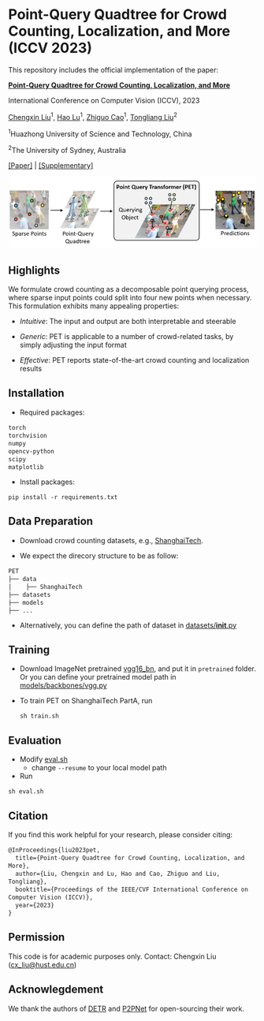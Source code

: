 # Point-Query Quadtree for Crowd Counting, Localization, and More (ICCV 2023)

This repository includes the official implementation of the paper: 

[**Point-Query Quadtree for Crowd Counting, Localization, and More**](https://arxiv.org/abs/2308.13814)

International Conference on Computer Vision (ICCV), 2023

[Chengxin Liu](https://cxliu0.github.io/)<sup>1</sup>, [Hao Lu](https://sites.google.com/site/poppinace/)<sup>1</sup>, [Zhiguo Cao](http://english.aia.hust.edu.cn/info/1085/1528.htm)<sup>1</sup>, [Tongliang Liu](https://tongliang-liu.github.io/)<sup>2</sup>

<sup>1</sup>Huazhong University of Science and Technology, China  

<sup>2</sup>The University of Sydney, Australia

[[Paper]](https://arxiv.org/abs/2308.13814) | [[Supplementary]](https://drive.google.com/file/d/1WxdtOaEEccYrXuNQTn1k29lFDAetBm63/view?usp=sharing)

![PET](teaser.JPG)

## Highlights

We formulate crowd counting as a decomposable point querying process, where sparse input points could split into four new points when necessary. This formulation exhibits many appealing properties:

- *Intuitive*: The input and output are both interpretable and steerable
  
- *Generic*: PET is applicable to a number of crowd-related tasks, by simply adjusting the input format
  
- *Effective*: PET reports state-of-the-art crowd counting and localization results
  

## Installation

- Required packages:
  
```
torch
torchvision
numpy
opencv-python
scipy
matplotlib
```

- Install packages:

```
pip install -r requirements.txt
```


## Data Preparation

- Download crowd counting datasets, e.g., [ShanghaiTech](https://github.com/desenzhou/ShanghaiTechDataset).
  
- We expect the direcory structure to be as follow:
  

```
PET
├── data
│    ├── ShanghaiTech
├── datasets
├── models
├── ...
```

- Alternatively, you can define the path of dataset in [datasets/__init__.py](datasets/__init__.py)


## Training

- Download ImageNet pretrained [vgg16_bn](https://download.pytorch.org/models/vgg16_bn-6c64b313.pth), and put it in ```pretrained``` folder. Or you can define your pretrained model path in [models/backbones/vgg.py](models/backbones/vgg.py)
  

- To train PET on ShanghaiTech PartA, run
  
  ```
  sh train.sh
  ```
  

## Evaluation

- Modify [eval.sh](eval.sh)
  - change ```--resume``` to your local model path
- Run

```
sh eval.sh
```


## Citation

If you find this work helpful for your research, please consider citing:

```
@InProceedings{liu2023pet,
  title={Point-Query Quadtree for Crowd Counting, Localization, and More},
  author={Liu, Chengxin and Lu, Hao and Cao, Zhiguo and Liu, Tongliang},
  booktitle={Proceedings of the IEEE/CVF International Conference on Computer Vision (ICCV)},
  year={2023}
}
```


## Permission

This code is for academic purposes only. Contact: Chengxin Liu (cx_liu@hust.edu.cn)


## Acknowlegdement

We thank the authors of [DETR](https://github.com/facebookresearch/detr) and [P2PNet](https://github.com/TencentYoutuResearch/CrowdCounting-P2PNet) for open-sourcing their work.


